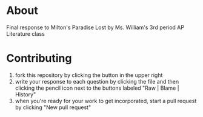 # About
Final response to Milton's Paradise Lost by Ms. William's 3rd period AP Literature class

# Contributing
1. fork this repository by clicking the button in the upper right
2. write your response to each question by clicking the file and then clicking the pencil
   icon next to the buttons labeled "Raw | Blame | History"
3. when you're ready for your work to get incorporated, start a pull request by clicking "New pull request"
